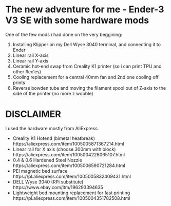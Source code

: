 # The new adventure for me - Ender-3 V3 SE with some hardware mods  
One of the few mods i had done on the very beggining:  
<ol>
  <li>Installing Klipper on my Dell Wyse 3040 terminal, and connecting it to Ender</li>
  <li>Linear rail X-axis</li>
  <li>Linear rail Y-axis</li>
  <li>Ceramic hot-end swap from Creality K1 printer (so i can print TPU and other flex'es)</li>
  <li>Cooling replacement for a central 40mm fan and 2nd one cooling off prints</li>
  <li>Reverse bowden tube and moving the filament spool out of Z-axis to the side of the printer (no more z wobble) </li>
</ol>  

# DISCLAIMER
I used the hardware mostly from AliExpress.
<ul>
  <li>Creality K1 Hotend (bimetal heatbreak) https://aliexpress.com/item/1005005871367214.html</li>
  <li>Linear rail for X axis (choose 300mm with block) https://aliexpress.com/item/1005004226065107.html</li>
  <li>0.4 & 0.6 Hardened Steel Nozzle https://aliexpress.com/item/1005006590721284.html</li>
  <li>PEI magnetic bed surface https://pl.aliexpress.com/item/1005005832409431.html</li>
  <li>DELL Wyse 3040 (RPi substitute) https://www.ebay.com/itm/196293394635</li>
  <li>Lightweight bed mounting replacement for fast printing https://pl.aliexpress.com/item/1005004351782508.html</li>
</ul>
